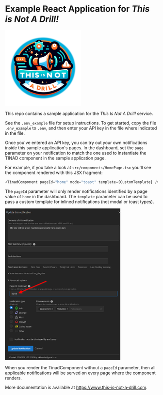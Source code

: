 # Example React Application for _This is Not A Drill!_

<img src="./public/ThisIsNotADrill_cutout.png" width="250" height="250">

This repo contains a sample application for the _This Is Not A Drill!_ service.

See the `.env_example` file for setup instructions. To get started,
copy the file `.env_example` to `.env`, and then enter your API key in
the file where indicated in the file.

Once you've entered an API key, you can try out your own notifications
inside this sample application's pages. In the dashboard, set the
`page` parameter on your notification to match the one used to
instantiate the TINAD component in the sample application page.

For example, if you take a look at `src/components/HomePage.tsx`
you'll see the component rendered with this JSX fragment:

``` javascript
<TinadComponent pageId="home" mode="toast" template={CustomTemplate} />
```

The `pageId` parameter will only render notifications identified by a
page value of `home` in the dashboard.  The `template` parameter can
be used to pass a custom template for inlined notifications (not modal
or toast types).

<img src="./public/CreateNewNotifPageId.png" height="500">

When you render the TinadComponent without a `pageId` parameter, then
all applicable notifications will be served on every page where the
component renders.

More documentation is available at https://www.this-is-not-a-drill.com.
